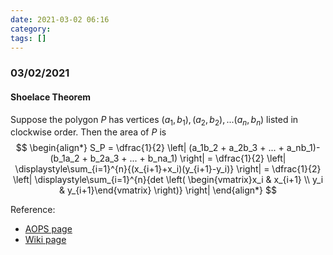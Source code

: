 ```yaml
---
date: 2021-03-02 06:16
category:
tags: []
---
```


### 03/02/2021

#### Shoelace Theorem

Suppose the polygon $P$ has vertices $(a_1, b_1), (a_2, b_2),...(a_n, b_n)$ listed in clockwise order. Then the area of $P$ is
$$
\begin{align*}
S_P = \dfrac{1}{2} \left| (a_1b_2 + a_2b_3 + ... + a_nb_1)-(b_1a_2 + b_2a_3 + ... + b_na_1) \right| = \dfrac{1}{2} \left| \displaystyle\sum_{i=1}^{n}{(x_{i+1}+x_i)(y_{i+1}-y_i)} \right| = \dfrac{1}{2} \left| \displaystyle\sum_{i=1}^{n}{det \left( \begin{vmatrix}x_i & x_{i+1} \\ y_i & y_{i+1}\end{vmatrix} \right)} \right|
\end{align*}
$$

Reference:

* [AOPS page](https://artofproblemsolving.com/wiki/index.php/Shoelace_Theorem)
* [Wiki page](https://en.wikipedia.org/wiki/Shoelace_formula)
